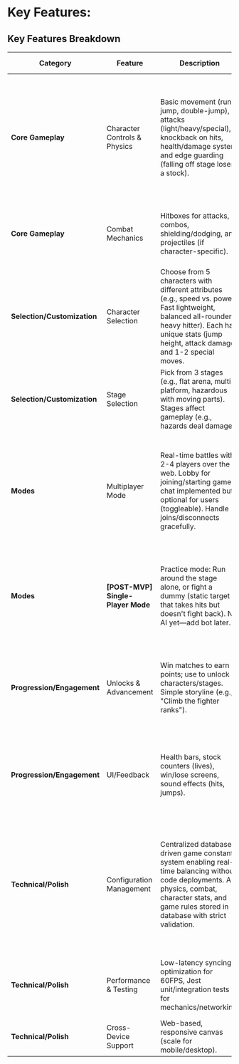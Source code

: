 # Key Features: 

## Key Features Breakdown

| Category | Feature | Description | Implementation Notes | Priority |
|----------|---------|-------------|----------------------|----------|
| **Core Gameplay** | Character Controls & Physics | Basic movement (run, jump, double-jump), attacks (light/heavy/special), knockback on hits, health/damage system, and edge guarding (falling off stage loses a stock). | Use Phaser's Arcade Physics for gravity/collisions. Define a `Player` class with keyboard inputs (e.g., WASD for move, space for jump, keys for attacks). Sync positions/actions via Socket.io emits. | High (Foundation for all modes; build on Day 3). |
| **Core Gameplay** | Combat Mechanics | Hitboxes for attacks, combos, shielding/dodging, and projectiles (if character-specific). | Extend Phaser sprites with animations (load spritesheets in preload). Server validates hits for consistency. | High (Makes it feel like a fighter; integrate early for testing). |
| **Selection/Customization** | Character Selection | Choose from 5 characters with different attributes (e.g., speed vs. power: Fast lightweight, balanced all-rounder, heavy hitter). Each has unique stats (jump height, attack damage) and 1-2 special moves. | Menu scene in Phaser with clickable sprites. Store attributes in a TS interface (e.g., `CharacterStats { speed: number; }`). Unlock more via progression. | High (User-mentioned; add on Day 5 for progression). |
| **Selection/Customization** | Stage Selection | Pick from 3 stages (e.g., flat arena, multi-platform, hazardous with moving parts). Stages affect gameplay (e.g., hazards deal damage). | Load tilemaps/sprites in Phaser scenes. Host selects stage in lobby; sync to clients. | High (User-mentioned; simple to implement with Phaser tilemaps). |
| **Modes** | Multiplayer Mode | Real-time battles with 2-4 players over the web. Lobby for joining/starting games, chat implemented but optional for users (toggleable). Handle joins/disconnects gracefully. | Socket.io rooms for matches (e.g., emit 'joinGame'). Client predicts movements locally, server reconciles for low latency. Deploy to Vercel (frontend) + Railway (backend). | High (Assignment core: Real-time interaction; focus Days 4-5). |
| **Modes** | **[POST-MVP] Single-Player Mode** | Practice mode: Run around the stage alone, or fight a dummy (static target that takes hits but doesn't fight back). No AI yet—add bot later. | Reuse multiplayer code but without remote players. Spawn a dummy sprite with health; player actions affect it locally (no server sync needed). | POST-MVP |
| **Progression/Engagement** | Unlocks & Advancement | Win matches to earn points; use to unlock characters/stages. Simple storyline (e.g., "Climb the fighter ranks"). | Track wins server-side (store in memory or simple DB if needed). Emit unlocks to clients. Add levels (e.g., best-of-3 matches). | Med (Assignment req: Levels/progression; ties to fun factor; Day 5). |
| **Progression/Engagement** | UI/Feedback | Health bars, stock counters (lives), win/lose screens, sound effects (hits, jumps). | Phaser text/sprites for UI. Free assets from OpenGameArt. Balance via playtesting (e.g., tweak attributes). | Med (Enhances polish; Day 6). |
| **Technical/Polish** | Configuration Management | Centralized database-driven game constants system enabling real-time balancing without code deployments. All physics, combat, character stats, and game rules stored in database with strict validation. | PostgreSQL database with Game Constants API. Frontend fetches all constants on startup via `/api/constants`. No fallback logic - fail fast if database unavailable. Server-side caching (1min) for performance. | High (Enables live game balancing and eliminates hardcoded values). |
| **Technical/Polish** | Performance & Testing | Low-latency syncing, optimization for 60FPS, Jest unit/integration tests for mechanics/networking. | Profile with Chrome DevTools; mock in tests (e.g., player jumps). Stress test with multiple tabs. | High (Assignment: No lag, code quality; integrate throughout). |
| **Technical/Polish** | Cross-Device Support | Web-based, responsive canvas (scale for mobile/desktop). | Phaser's scale manager. Test on browsers; no installs needed. | Low (Nice-to-have; check on Day 7). |
